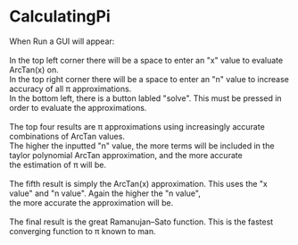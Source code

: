 # CalculatingPi
When Run a GUI will appear: <br />
<br />
In the top left corner there will be a space to enter an "x" value to evaluate ArcTan(x) on. <br />
In the top right corner there will be a space to enter an "n" value to increase accuracy of all π approximations. <br />
In the bottom left, there is a button labled "solve". This must be pressed in order to evaluate the approximations. <br />
<br />
The top four results are π approximations using increasingly accurate combinations of ArcTan values. <br />
The higher the inputted "n" value, the more terms will be included in the taylor polynomial ArcTan approximation, and the more accurate <br />
the estimation of π will be. <br />
<br />
The fifth result is simply the ArcTan(x) approximation. This uses the "x value" and "n value". Again the higher the "n value", <br />
the more accurate the approximation will be.<br />
<br />
The final result is the great Ramanujan–Sato function. This is the fastest converging function to π known to man.
